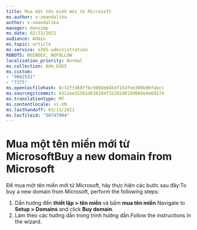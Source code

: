 ```yaml
---
title: Mua một tên miền mới từ Microsoft
ms.author: v-smandalika
author: v-smandalika
manager: dansimp
ms.date: 02/23/2021
audience: Admin
ms.topic: article
ms.service: o365-administration
ROBOTS: NOINDEX, NOFOLLOW
localization_priority: Normal
ms.collection: Adm_O365
ms.custom:
- "9002531"
- "7375"
ms.openlocfilehash: 8c32ffd60ffbc9868e845df154fee309b96fabcc
ms.sourcegitcommit: 6312ee31561db36104f32282d019d069ede69174
ms.translationtype: MT
ms.contentlocale: vi-VN
ms.lasthandoff: 03/11/2021
ms.locfileid: "50747994"
---
```

# <a name="buy-a-new-domain-from-microsoft"></a><span data-ttu-id="e6289-102">Mua một tên miền mới từ Microsoft</span><span class="sxs-lookup"><span data-stu-id="e6289-102">Buy a new domain from Microsoft</span></span>

<span data-ttu-id="e6289-103">Để mua một tên miền mới từ Microsoft, hãy thực hiện các bước sau đây:</span><span class="sxs-lookup"><span data-stu-id="e6289-103">To buy a new domain from Microsoft, perform the following steps:</span></span>

1. <span data-ttu-id="e6289-104">Dẫn hướng đến **thiết lập > tên miền** và bấm **mua tên miền**.</span><span class="sxs-lookup"><span data-stu-id="e6289-104">Navigate to **Setup > Domains** and click **Buy domain**.</span></span> 
2. <span data-ttu-id="e6289-105">Làm theo các hướng dẫn trong trình hướng dẫn.</span><span class="sxs-lookup"><span data-stu-id="e6289-105">Follow the instructions in the wizard.</span></span>